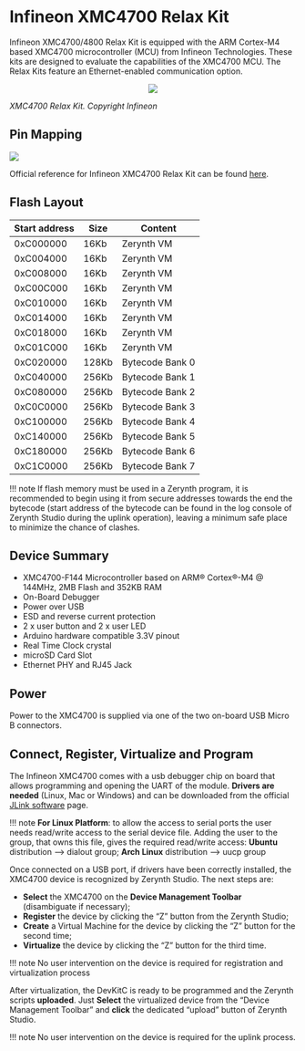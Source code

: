 # Infineon XMC4700 Relax Kit

Infineon XMC4700/4800 Relax Kit is equipped with the ARM Cortex-M4 based XMC4700 microcontroller (MCU) from Infineon Technologies. These kits are designed to evaluate the capabilities of the XMC4700 MCU. The Relax Kits feature an Ethernet-enabled communication option.

<p style="text-align:center;"><img src="https://github.com/zerynth/docs/blob/test/docs/reference/boards/xmc4700_relaxkit/docs/img/xmc4700_relaxkit.jpg?raw=true"></p>

_XMC4700 Relax Kit. Copyright Infineon_

## Pin Mapping

![](https://github.com/zerynth/docs/blob/test/docs/reference/boards/xmc4700_relaxkit/docs/img/xmc4700_relaxkit_io.jpg?raw=true)

Official reference for Infineon XMC4700 Relax Kit can be found  [here](https://www.infineon.com/cms/en/product/evaluation-boards/kit_xmc47_relax_v1/).

## Flash Layout

| Start address | Size  | Content         |
|---------------|-------|-----------------|
| 0xC000000     | 16Kb  | Zerynth VM      |
| 0xC004000     | 16Kb  | Zerynth VM      |
| 0xC008000     | 16Kb  | Zerynth VM      |
| 0xC00C000     | 16Kb  | Zerynth VM      |
| 0xC010000     | 16Kb  | Zerynth VM      |
| 0xC014000     | 16Kb  | Zerynth VM      |
| 0xC018000     | 16Kb  | Zerynth VM      |
| 0xC01C000     | 16Kb  | Zerynth VM      |
| 0xC020000     | 128Kb | Bytecode Bank 0 |
| 0xC040000     | 256Kb | Bytecode Bank 1 |
| 0xC080000     | 256Kb | Bytecode Bank 2 |
| 0xC0C0000     | 256Kb | Bytecode Bank 3 |
| 0xC100000     | 256Kb | Bytecode Bank 4 |
| 0xC140000     | 256Kb | Bytecode Bank 5 |
| 0xC180000     | 256Kb | Bytecode Bank 6 |
| 0xC1C0000     | 256Kb | Bytecode Bank 7 |

!!! note
	If flash memory must be used in a Zerynth program, it is recommended to begin using it from secure addresses towards the end the bytecode (start address of the bytecode can be found in the log console of Zerynth Studio during the uplink operation), leaving a minimum safe place to minimize the chance of clashes.

## Device Summary

-   XMC4700-F144 Microcontroller based on ARM® Cortex®-M4 @ 144MHz, 2MB Flash and 352KB RAM
-   On-Board Debugger
-   Power over USB
-   ESD and reverse current protection
-   2 x user button and 2 x user LED
-   Arduino hardware compatible 3.3V pinout
-   Real Time Clock crystal
-   microSD Card Slot
-   Ethernet PHY and RJ45 Jack

## Power

Power to the XMC4700 is supplied via one of the two on-board USB Micro B connectors.

## Connect, Register, Virtualize and Program

The Infineon XMC4700 comes with a usb debugger chip on board that allows programming and opening the UART of the module.  **Drivers are needed**  (Linux, Mac or Windows) and can be downloaded from the official  [JLink software](https://www.segger.com/downloads/jlink/#J-LinkSoftwareAndDocumentationPack)  page.

!!! note
	**For Linux Platform**: to allow the access to serial ports the user needs read/write access to the serial device file. Adding the user to the group, that owns this file, gives the required read/write access: **Ubuntu**  distribution –> dialout group; **Arch Linux**  distribution –> uucp group

Once connected on a USB port, if drivers have been correctly installed, the XMC4700 device is recognized by Zerynth Studio. The next steps are:

-   **Select**  the XMC4700 on the  **Device Management Toolbar**  (disambiguate if necessary);
-   **Register**  the device by clicking the “Z” button from the Zerynth Studio;
-   **Create**  a Virtual Machine for the device by clicking the “Z” button for the second time;
-   **Virtualize**  the device by clicking the “Z” button for the third time.

!!! note
	No user intervention on the device is required for registration and virtualization process

After virtualization, the DevKitC is ready to be programmed and the Zerynth scripts  **uploaded**. Just  **Select**  the virtualized device from the “Device Management Toolbar” and  **click**  the dedicated “upload” button of Zerynth Studio.

!!! note
	No user intervention on the device is required for the uplink process.
<!--stackedit_data:
eyJoaXN0b3J5IjpbMTQ4MTQ1NDA2NF19
-->
